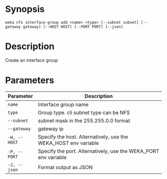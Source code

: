 # Synopsis

```weka nfs interface-group add <name> <type> [--subnet subnet] [--gateway gateway] [--HOST HOST] [--PORT PORT] [--json]```

# Description

Create an interface group

# Parameters

| Parameter | Description |
| --------- | ----------- |
| `name` | Interface group name |
| `type` | Group type. cli subnet type can be NFS |
| `--subnet` | subnet mask in the 255.255.0.0 format |
| `--gateway` | gateway ip |
| `-H, --HOST` | Specify the host. Alternatively, use the WEKA_HOST env variable |
| `-P, --PORT` | Specify the port. Alternatively, use the WEKA_PORT env variable |
| `-J, --json` | Format output as JSON |
